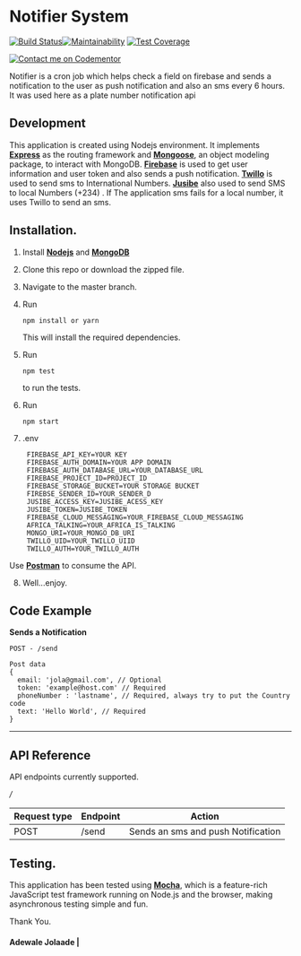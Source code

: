 # Notifier System
[![Build Status](https://travis-ci.org/jadewale/Notifier.svg?branch=master)](https://travis-ci.org/jadewale/Notifier)[![Maintainability](https://api.codeclimate.com/v1/badges/f7b6527c53e8f3cc2484/maintainability)](https://codeclimate.com/github/jadewale/license-plate/maintainability)    [![Test Coverage](https://api.codeclimate.com/v1/badges/f7b6527c53e8f3cc2484/test_coverage)](https://codeclimate.com/github/jadewale/license-plate/test_coverage)

[![Contact me on Codementor](https://cdn.codementor.io/badges/contact_me_github.svg)](https://www.codementor.io/jolaadeadewale765?utm_source=github&utm_medium=button&utm_term=jolaadeadewale765&utm_campaign=github)


Notifier is a cron job which helps check a field on firebase and sends a notification to the user as push notification and also an sms every 6 hours. It was used here as a plate number notification api

Development
-----------
This application is created using Nodejs environment. It implements [**Express**](http://expressjs.com/) as the routing framework and [**Mongoose**](http://mongoosejs.com/), an object modeling package, to interact with MongoDB. [**Firebase**](https://firebase.google.com/) is used to get user information and user token and also sends a push notification. [**Twillo**](https://twilio.com/) is used to send sms to International Numbers.
[**Jusibe**](https://jusibe.com/) also used to send SMS to local Numbers (+234) . If The application sms fails for a local number, it uses Twillo to send an sms.


Installation.
-------------
1. Install [**Nodejs**](www.nodejs.org) and [**MongoDB**](www.mongodb.org)
2. Clone this repo or download the zipped file.
3. Navigate to the master branch.
4. Run
    ```
    npm install or yarn

    ```
    This will install the required dependencies.

5. Run
    ```
    npm test

    ```
    to run the tests.
  
6. Run
    ```
    npm start

    ```
7. .env
    ```
     FIREBASE_API_KEY=YOUR KEY
     FIREBASE_AUTH_DOMAIN=YOUR APP DOMAIN
     FIREBASE_AUTH_DATABASE_URL=YOUR_DATABASE_URL
     FIREBASE_PROJECT_ID=PROJECT_ID
     FIREBASE_STORAGE_BUCKET=YOUR STORAGE BUCKET
     FIREBSE_SENDER_ID=YOUR_SENDER_D
     JUSIBE_ACCESS_KEY=JUSIBE_ACESS_KEY
     JUSIBE_TOKEN=JUSIBE_TOKEN
     FIREBASE_CLOUD_MESSAGING=YOUR_FIREBASE_CLOUD_MESSAGING
     AFRICA_TALKING=YOUR_AFRICA_IS_TALKING
     MONGO_URI=YOUR_MONGO_DB_URI
     TWILLO_UID=YOUR_TWILLO_UIID
     TWILLO_AUTH=YOUR_TWILLO_AUTH 
    ```
Use [**Postman**](https://www.getpostman.com/) to consume the API.

8. Well...enjoy.

## Code Example

**Sends a Notification**
  ```
  POST - /send

  Post data
  {
    email: 'jola@gmail.com', // Optional
    token: 'example@host.com' // Required
    phoneNumber : 'lastname', // Required, always try to put the Country code
    text: 'Hello World', // Required
  }
  ```

**********

## API Reference

API endpoints currently supported.

_*/*_

Request type | Endpoint | Action 
------------ | -------- | ------
POST | /send | Sends an sms and push Notification



Testing.
--------
This application has been tested using [**Mocha**](https://mochajs.org), which is a feature-rich JavaScript test framework running on Node.js and the browser, making asynchronous testing simple and fun.

Thank You.

#### Adewale Jolaade |
 
